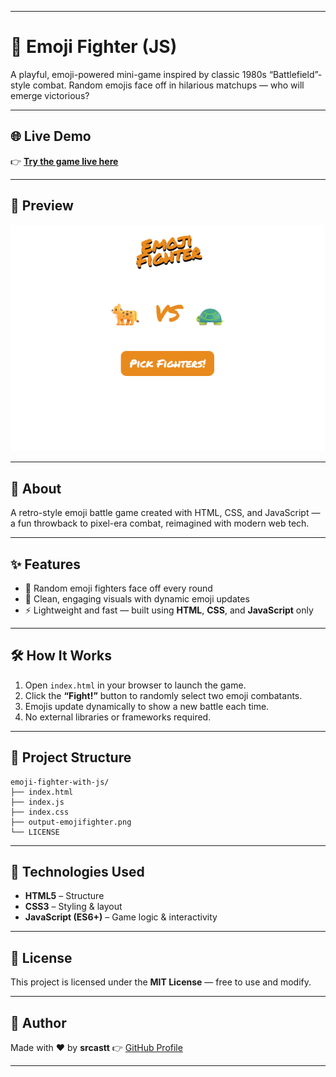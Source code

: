 
---

# 🥊 Emoji Fighter (JS)

A playful, emoji-powered mini-game inspired by classic 1980s “Battlefield”-style combat. Random emojis face off in hilarious matchups — who will emerge victorious?

---

## 🌐 Live Demo

👉 **[Try the game live here](https://emoji-fighter-with-js.vercel.app/)**

---

## 📸 Preview

<p align="center">  
  <img src="output-emojifighter.png" alt="Emoji Fighter Game Screenshot" width="600">  
</p>  

---

## 📖 About

A retro-style emoji battle game created with HTML, CSS, and JavaScript — a fun throwback to pixel-era combat, reimagined with modern web tech.

---

## ✨ Features

* 🎲 Random emoji fighters face off every round
* 🎨 Clean, engaging visuals with dynamic emoji updates
* ⚡ Lightweight and fast — built using **HTML**, **CSS**, and **JavaScript** only

---

## 🛠️ How It Works

1. Open `index.html` in your browser to launch the game.
2. Click the **“Fight!”** button to randomly select two emoji combatants.
3. Emojis update dynamically to show a new battle each time.
4. No external libraries or frameworks required.

---

## 📂 Project Structure

```plaintext
emoji-fighter-with-js/
├── index.html
├── index.js
├── index.css
├── output-emojifighter.png
└── LICENSE
```

---

## 🧰 Technologies Used

* **HTML5** – Structure
* **CSS3** – Styling & layout
* **JavaScript (ES6+)** – Game logic & interactivity

---

## 📜 License

This project is licensed under the **MIT License** — free to use and modify.

---

## 👤 Author

Made with ❤️ by **srcastt**
👉 [GitHub Profile](https://github.com/srcastt)

---

